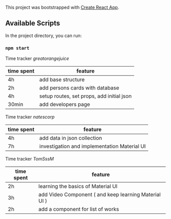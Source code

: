 This project was bootstrapped with [Create React App](https://github.com/facebook/create-react-app).

## Available Scripts

In the project directory, you can run:

### `npm start`

Time tracker
*greatorangejuice*

| time spent | feature |
|-------------|-------------|
| 4h | add base structure |
| 2h | add persons cards with database |
| 4h | setup routes, set props, add initial json |
| 30min | add developers page |

Time tracker
*natescorp*

| time spent | feature |
|-------------|-------------|
| 4h | add data in json collection |
| 7h | investigation and implementation Material UI |

Time tracker
*TomSssM*

| time spent | feature |
|-------------|-------------|
| 2h | learning the basics of Material UI |
| 3h | add Video Component ( and keep learning Material UI ) |
| 2h | add a component for list of works |

